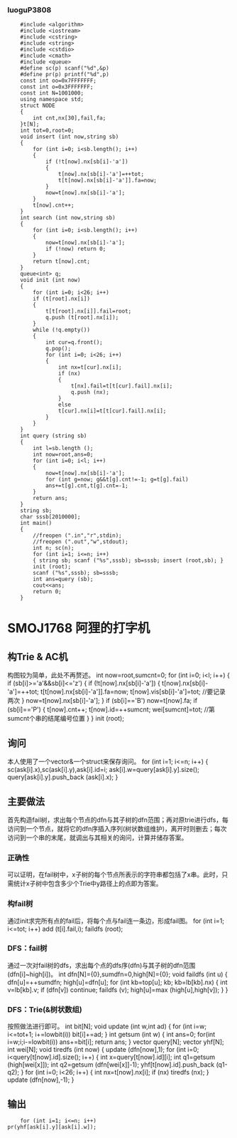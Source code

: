 ### luoguP3808

        #include <algorithm>
        #include <iostream>
        #include <cstring>
        #include <string>
        #include <cstdio>
        #include <cmath>
        #include <queue>
        #define sc(p) scanf("%d",&p)
        #define pr(p) printf("%d",p)
        const int oo=0x7FFFFFFF;
        const int o=0x3FFFFFFF;
        const int N=1001000;
        using namespace std;
        struct NODE
        {
            int cnt,nx[30],fail,fa;
        }t[N];
        int tot=0,root=0;
        void insert (int now,string sb)
        {
            for (int i=0; i<sb.length(); i++)
            {
                if (!t[now].nx[sb[i]-'a'])
                {
                    t[now].nx[sb[i]-'a']=++tot;
                    t[t[now].nx[sb[i]-'a']].fa=now;
                }
                now=t[now].nx[sb[i]-'a'];
            }
            t[now].cnt++;
        }
        int search (int now,string sb)
        {
            for (int i=0; i<sb.length(); i++)
            {
                now=t[now].nx[sb[i]-'a'];
                if (!now) return 0;
            }
            return t[now].cnt;
        }
        queue<int> q;
        void init (int now)
        {
            for (int i=0; i<26; i++)
            if (t[root].nx[i])
            {
                t[t[root].nx[i]].fail=root;
                q.push (t[root].nx[i]);
            }
            while (!q.empty())
            {
                int cur=q.front();
                q.pop();
                for (int i=0; i<26; i++)
                {
                    int nx=t[cur].nx[i];
                    if (nx)
                    {
                        t[nx].fail=t[t[cur].fail].nx[i];
                        q.push (nx);
                    }
                    else
                    t[cur].nx[i]=t[t[cur].fail].nx[i];
                }
            }
        }
        int query (string sb)
        {
            int l=sb.length ();
            int now=root,ans=0;
            for (int i=0; i<l; i++)
            {
                now=t[now].nx[sb[i]-'a'];
                for (int g=now; g&&t[g].cnt!=-1; g=t[g].fail)
                ans+=t[g].cnt,t[g].cnt=-1;
            }
            return ans;
        }
        string sb;
        char sssb[2010000];
        int main()
        {
            //freopen (".in","r",stdin);
            //freopen (".out","w",stdout);
            int n; sc(n);
            for (int i=1; i<=n; i++)
            { string sb; scanf ("%s",sssb); sb=sssb; insert (root,sb); }
            init (root);
            scanf ("%s",sssb); sb=sssb;
            int ans=query (sb);
            cout<<ans;
            return 0;
        }
        
# SMOJ1768 阿狸的打字机
## 构Trie & AC机
构图较为简单，此处不再赘述。
        int now=root,sumcnt=0;
        for (int i=0; i<l; i++)
        {
                if (sb[i]>='a'&&sb[i]<='z')
                {
                        if (!t[now].nx[sb[i]-'a'])
                        {
                                t[now].nx[sb[i]-'a']=++tot;
                                t[t[now].nx[sb[i]-'a']].fa=now;
                                t[now].vis[sb[i]-'a']=tot;
                                //要记录两次 
                        }
                        now=t[now].nx[sb[i]-'a'];
                }
                if (sb[i]=='B') now=t[now].fa;
                if (sb[i]=='P')
                {
                        t[now].cnt++;
                        t[now].id=++sumcnt;
                        wei[sumcnt]=tot;
                        //第sumcnt个串的结尾编号位置 
                }
        }
        init (root);
## 询问
本人使用了一个vector&一个struct来保存询问。
        for (int i=1; i<=n; i++)
	{
		sc(ask[i].x),sc(ask[i].y),ask[i].id=i;
		ask[i].w=query[ask[i].y].size();
		query[ask[i].y].push_back (ask[i].x);
	}

## 主要做法
首先构造fail树，求出每个节点的dfn与其子树的dfn范围；再对原trie进行dfs，每访问到一个节点，就将它的dfn序插入序列(树状数组维护)，离开时则删去；每次访问到一个串的末尾，就调出与其相关的询问，计算并储存答案。
### 正确性
可以证明，在fail树中，x子树的每个节点所表示的字符串都包括了x串。此时，只需统计x子树中包含多少个Trie中y路径上的点即为答案。
### 构fail树
通过init求完所有点的fail后，将每个点与fail连一条边，形成fail图。
        for (int i=1; i<=tot; i++)
	add (t[i].fail,i);
	faildfs (root);
### DFS：fail树
通过一次对fail树的dfs，求出每个点的dfs序(dfn)与其子树的dfn范围(dfn[i]~high[i])。
        int dfn[N]={0},sumdfn=0,high[N]={0};
        void faildfs (int u)
        {
                dfn[u]=++sumdfn; high[u]=dfn[u];
                for (int kb=top[u]; kb; kb=lb[kb].nx)
                {
                        int v=lb[kb].v;
                        if (dfn[v]) continue;
                        faildfs (v);
                        high[u]=max (high[u],high[v]);
                }
        }
### DFS：Trie(&树状数组)
按照做法进行即可。
        int bit[N];
        void update (int w,int ad)
        {
                for (int i=w; i<=tot+1; i+=lowbit(i))
                bit[i]+=ad;
        }
        int getsum (int w)
        {
            int ans=0;
            for(int i=w;i;i-=lowbit(i))
                ans+=bit[i];
            return ans;
        }
        vector <int> query[N];
        vector <int> yhf[N];
        int wei[N];
        void tiredfs (int now)
        {
                update (dfn[now],1);
                for (int i=0; i<query[t[now].id].size(); i++)
                {
                        int x=query[t[now].id][i];
                        int q1=getsum (high[wei[x]]);
                        int q2=getsum (dfn[wei[x]]-1);
                        yhf[t[now].id].push_back (q1-q2);
                }
                for (int i=0; i<26; i++)
                {
                        int nx=t[now].nx[i];
                        if (nx) tiredfs (nx);
                }
                update (dfn[now],-1);
        }
        
## 输出
        for (int i=1; i<=n; i++)
	pr(yhf[ask[i].y][ask[i].w]);
